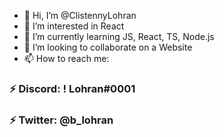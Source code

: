 - 👋 Hi, I’m @ClistennyLohran
- 👀 I’m interested in React
- 🌱 I’m currently learning JS, React, TS, Node.js
- 💞️ I’m looking to collaborate on a Website
- 📫 How to reach me:

<h3>⚡ Discord: ! Lohran#0001</h3>
<h3>⚡ Twitter: @b_lohran</h3>
